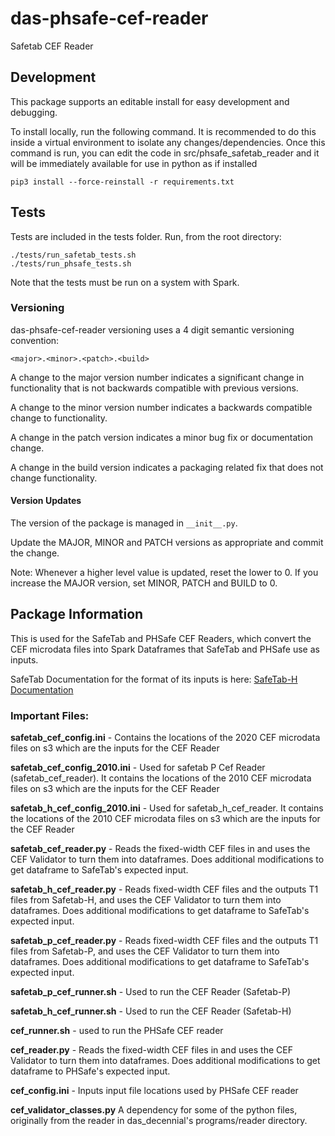 # das-phsafe-cef-reader
Safetab CEF Reader

## Development
This package supports an editable install for easy development and debugging.

To install locally, run the following command.  It is recommended to do this inside a virtual environment to isolate 
any changes/dependencies.
Once this command is run, you can edit the code in src/phsafe_safetab_reader and it will be immediately available 
for use in python as if installed


```
pip3 install --force-reinstall -r requirements.txt
```

## Tests
Tests are included in the tests folder.  Run, from the root directory:
```
./tests/run_safetab_tests.sh
./tests/run_phsafe_tests.sh
```
Note that the tests must be run on a system with Spark.

### Versioning

das-phsafe-cef-reader versioning uses a 4 digit semantic versioning convention:
```
<major>.<minor>.<patch>.<build>
```
A change to the major version number indicates a significant change in functionality that is not backwards compatible 
with previous versions.

A change to the minor version number indicates a backwards compatible change to functionality.

A change in the patch version indicates a minor bug fix or documentation change.

A change in the build version indicates a packaging related fix that does not change functionality.

#### Version Updates
The version of the package is managed in ```__init__.py```.

Update the MAJOR, MINOR and PATCH versions as appropriate and commit the change.

Note:  Whenever a higher level value is updated, reset the lower to 0. If you increase the MAJOR version, set MINOR, 
PATCH and BUILD to 0.

## Package Information

This is used for the SafeTab and PHSafe CEF Readers, which convert the CEF microdata files into Spark Dataframes that 
SafeTab and PHSafe use as inputs.

SafeTab Documentation for the format of its inputs is here: 
[SafeTab-H Documentation](../../phsafe/phsafe/PHSafe_Documentation.pdf)

### Important Files:

**safetab_cef_config.ini** - Contains the locations of the 2020 CEF microdata files on s3 which are the inputs for the 
CEF Reader

**safetab_cef_config_2010.ini** - Used for safetab P Cef Reader (safetab_cef_reader). It contains the locations of the 
2010 CEF microdata files on s3 which are the inputs for the CEF Reader

**safetab_h_cef_config_2010.ini** - Used for safetab_h_cef_reader. It contains the locations of the 2010 CEF microdata 
files on s3 which are the inputs for the CEF Reader

**safetab_cef_reader.py** - Reads the fixed-width CEF files in and uses the CEF Validator to turn them into dataframes. 
Does additional modifications to get dataframe to SafeTab's expected input.

**safetab_h_cef_reader.py** - Reads fixed-width CEF files and the outputs T1 files from 
Safetab-H, and uses the CEF Validator to turn them into dataframes. Does additional modifications to get dataframe 
to SafeTab's expected input.

**safetab_p_cef_reader.py** - Reads fixed-width CEF files and the outputs T1 files from
Safetab-P, and uses the CEF Validator to turn them into dataframes. Does additional modifications to get dataframe
to SafeTab's expected input. 

**safetab_p_cef_runner.sh** - Used to run the CEF Reader (Safetab-P)

**safetab_h_cef_runner.sh** - Used to run the CEF Reader (Safetab-H)

**cef_runner.sh** - used to run the PHSafe CEF reader

**cef_reader.py** - Reads the fixed-width CEF files in and uses the CEF Validator to turn them into dataframes. 
Does additional modifications to get dataframe to PHSafe's expected input.

**cef_config.ini** - Inputs input file locations used by PHSafe CEF reader

**cef_validator_classes.py** A dependency for some of the python files, originally from the reader in das_decennial's 
programs/reader directory.
